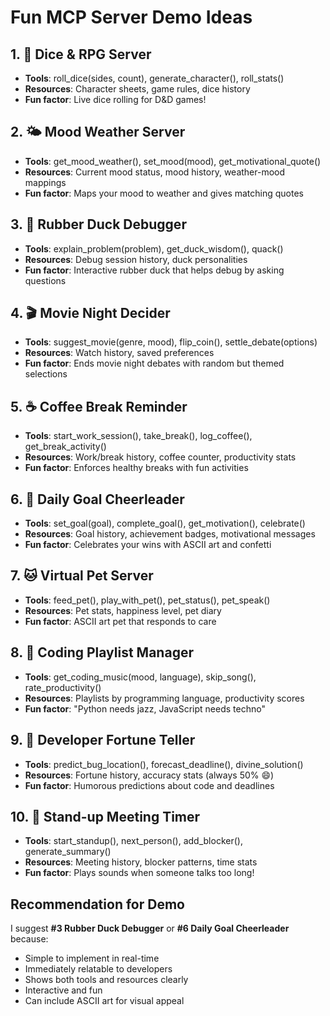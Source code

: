 # Fun MCP Server Demo Ideas

## 1. 🎲 **Dice & RPG Server**
- **Tools**: roll_dice(sides, count), generate_character(), roll_stats()
- **Resources**: Character sheets, game rules, dice history
- **Fun factor**: Live dice rolling for D&D games!

## 2. 🌤️ **Mood Weather Server**
- **Tools**: get_mood_weather(), set_mood(mood), get_motivational_quote()
- **Resources**: Current mood status, mood history, weather-mood mappings
- **Fun factor**: Maps your mood to weather and gives matching quotes

## 3. 🦆 **Rubber Duck Debugger**
- **Tools**: explain_problem(problem), get_duck_wisdom(), quack()
- **Resources**: Debug session history, duck personalities
- **Fun factor**: Interactive rubber duck that helps debug by asking questions

## 4. 🎬 **Movie Night Decider**
- **Tools**: suggest_movie(genre, mood), flip_coin(), settle_debate(options)
- **Resources**: Watch history, saved preferences
- **Fun factor**: Ends movie night debates with random but themed selections

## 5. ☕ **Coffee Break Reminder**
- **Tools**: start_work_session(), take_break(), log_coffee(), get_break_activity()
- **Resources**: Work/break history, coffee counter, productivity stats
- **Fun factor**: Enforces healthy breaks with fun activities

## 6. 🎯 **Daily Goal Cheerleader**
- **Tools**: set_goal(goal), complete_goal(), get_motivation(), celebrate()
- **Resources**: Goal history, achievement badges, motivational messages
- **Fun factor**: Celebrates your wins with ASCII art and confetti

## 7. 🐱 **Virtual Pet Server**
- **Tools**: feed_pet(), play_with_pet(), pet_status(), pet_speak()
- **Resources**: Pet stats, happiness level, pet diary
- **Fun factor**: ASCII art pet that responds to care

## 8. 🎵 **Coding Playlist Manager**
- **Tools**: get_coding_music(mood, language), skip_song(), rate_productivity()
- **Resources**: Playlists by programming language, productivity scores
- **Fun factor**: "Python needs jazz, JavaScript needs techno"

## 9. 🔮 **Developer Fortune Teller**
- **Tools**: predict_bug_location(), forecast_deadline(), divine_solution()
- **Resources**: Fortune history, accuracy stats (always 50% 😄)
- **Fun factor**: Humorous predictions about code and deadlines

## 10. 🏃 **Stand-up Meeting Timer**
- **Tools**: start_standup(), next_person(), add_blocker(), generate_summary()
- **Resources**: Meeting history, blocker patterns, time stats
- **Fun factor**: Plays sounds when someone talks too long!

## Recommendation for Demo
I suggest **#3 Rubber Duck Debugger** or **#6 Daily Goal Cheerleader** because:
- Simple to implement in real-time
- Immediately relatable to developers
- Shows both tools and resources clearly
- Interactive and fun
- Can include ASCII art for visual appeal